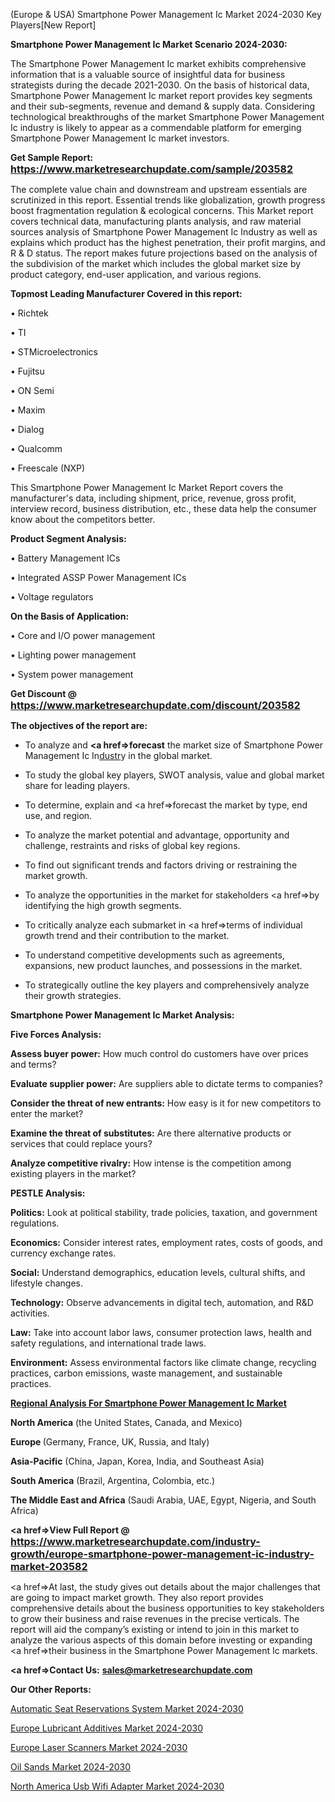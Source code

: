 (Europe & USA) Smartphone Power Management Ic Market 2024-2030 Key Players[New Report]

<strong>Smartphone Power Management Ic Market Scenario 2024-2030:</strong>

The Smartphone Power Management Ic market exhibits comprehensive information that is a valuable source of insightful data for business strategists during the decade 2021-2030. On the basis of historical data, Smartphone Power Management Ic market report provides key segments and their sub-segments, revenue and demand &amp; supply data. Considering technological breakthroughs of the market Smartphone Power Management Ic industry is likely to appear as a commendable platform for emerging Smartphone Power Management Ic market investors.

<strong>Get Sample Report: <a href=https://www.marketresearchupdate.com/sample/203582><font size=3 color=#0000ff>https://www.marketresearchupdate.com/sample/203582</font></a></strong>

The complete value chain and downstream and upstream essentials are scrutinized in this report. Essential trends like globalization, growth progress boost fragmentation regulation &amp; ecological concerns. This Market report covers technical data, manufacturing plants analysis, and raw material sources analysis of Smartphone Power Management Ic Industry as well as explains which product has the highest penetration, their profit margins, and R & D status. The report makes future projections based on the analysis of the subdivision of the market which includes the global market size by product category, end-user application, and various regions.

<strong>Topmost Leading Manufacturer Covered in this report:</strong>

• Richtek

• TI

• STMicroelectronics

• Fujitsu

• ON Semi

• Maxim

• Dialog

• Qualcomm

• Freescale (NXP)

This Smartphone Power Management Ic Market Report covers the manufacturer's data, including shipment, price, revenue, gross profit, interview record, business distribution, etc., these data help the consumer know about the competitors better.

<strong>Product Segment Analysis: </strong>

• Battery Management ICs

• Integrated ASSP Power Management ICs

• Voltage regulators

<strong>On the Basis of Application:</strong>

• Core and I/O power management

• Lighting power management

• System power management

<strong>Get Discount @ <a href=https://www.marketresearchupdate.com/discount/203582><font size=3 color=#0000ff>https://www.marketresearchupdate.com/discount/203582</font></a></strong>

<strong><b>The objectives of the report are:</b></strong>

- To analyze and <strong><a href=><strong>forecast</strong></a></strong> the market size of Smartphone Power Management Ic In<a href=ASDF991299>dustr</a>y in the global market.

- To study the global key players, SWOT analysis, value and global market share for leading players.

- To determine, explain and <a href=>forecast</a> the market by type, end use, and region.

- To analyze the market potential and advantage, opportunity and challenge, restraints and risks of global key regions.

- To find out significant trends and factors driving or restraining the market growth.

- To analyze the opportunities in the market for stakeholders <a href=>by</a> identifying the high growth segments.

- To critically analyze each submarket in <a href=>terms</a> of individual growth trend and their contribution to the market.

- To understand competitive developments such as agreements, expansions, new product launches, and possessions in the market.

- To strategically outline the key players and comprehensively analyze their growth strategies.

<strong>Smartphone Power Management Ic Market Analysis:</strong>

<strong>Five Forces Analysis:</strong>

<strong>Assess buyer power:</strong> How much control do customers have over prices and terms?

<strong>Evaluate supplier power:</strong> Are suppliers able to dictate terms to companies?

<strong>Consider the threat of new entrants:</strong> How easy is it for new competitors to enter the market?

<strong>Examine the threat of substitutes:</strong> Are there alternative products or services that could replace yours?

<strong>Analyze competitive rivalry:</strong> How intense is the competition among existing players in the market?

<strong>PESTLE Analysis:</strong>

<strong>Politics:</strong> Look at political stability, trade policies, taxation, and government regulations.

<strong>Economics:</strong> Consider interest rates, employment rates, costs of goods, and currency exchange rates.

<strong>Social:</strong> Understand demographics, education levels, cultural shifts, and lifestyle changes.

<strong>Technology:</strong> Observe advancements in digital tech, automation, and R&D activities.

<strong>Law:</strong> Take into account labor laws, consumer protection laws, health and safety regulations, and international trade laws.

<strong>Environment:</strong> Assess environmental factors like climate change, recycling practices, carbon emissions, waste management, and sustainable practices.

<strong><u><b>Regional Analysis For Smartphone Power Management Ic Market</b></u></strong>

<strong><b>North America</b></strong> (the United States, Canada, and Mexico)

<strong><b>Europe </b></strong>(Germany, France, UK, Russia, and Italy)

<strong><b>Asia-Pacific</b></strong> (China, Japan, Korea, India, and Southeast Asia)

<strong><b>South America</b></strong> (Brazil, Argentina, Colombia, etc.)

<strong><b>The Middle East and Africa</b></strong> (Saudi Arabia, UAE, Egypt, Nigeria, and South Africa)

<strong><a href=>View Full Report</a> @ <a href=https://www.marketresearchupdate.com/industry-growth/europe-smartphone-power-management-ic-industry-market-203582><font size=3 color=#0000ff>https://www.marketresearchupdate.com/industry-growth/europe-smartphone-power-management-ic-industry-market-203582</font></a></strong>

<a href=>At last,</a> the study gives out details about the major challenges that are going to impact market growth. They also report provides comprehensive details about the business opportunities to key stakeholders to grow their business and raise revenues in the precise verticals. The report will aid the company’s existing or intend to join in this market to analyze the various aspects of this domain before investing or expanding <a href=>their</a> business in the Smartphone Power Management Ic markets.

<strong><a href=>Contact Us:</a></strong>
<strong>sales@marketresearchupdate.com</strong>

<strong>Our Other Reports:</strong>

<a href=https://www.linkedin.com/pulse/automatic-seat-reservations-system-market-demand>Automatic Seat Reservations System Market 2024-2030</a>

<a href=https://www.linkedin.com/pulse/europe-lubricant-additives-market-size-growth-trends>Europe Lubricant Additives Market 2024-2030</a>

<a href=https://www.linkedin.com/pulse/europe-laser-scanners-market-2023-current-future-potential>Europe Laser Scanners Market 2024-2030</a>

<a href=https://www.linkedin.com/pulse/oil-sands-market-2023-trends-descriptive-nnjuf/>Oil Sands Market 2024-2030</a>

<a href=https://www.linkedin.com/pulse/north-america-usb-wifi-adapter-market-6mspf/>North America Usb Wifi Adapter Market 2024-2030</a>

